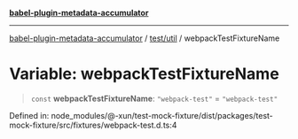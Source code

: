 [**babel-plugin-metadata-accumulator**](../../../README.md)

***

[babel-plugin-metadata-accumulator](../../../README.md) / [test/util](../README.md) / webpackTestFixtureName

# Variable: webpackTestFixtureName

> `const` **webpackTestFixtureName**: `"webpack-test"` = `"webpack-test"`

Defined in: node\_modules/@-xun/test-mock-fixture/dist/packages/test-mock-fixture/src/fixtures/webpack-test.d.ts:4
